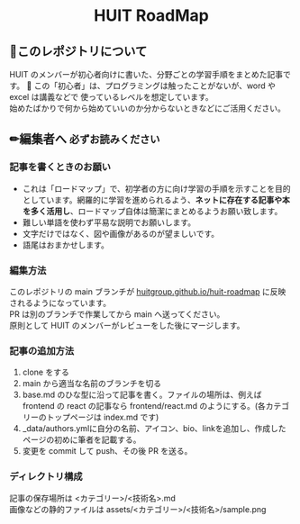 <h1 align="center">HUIT RoadMap</h2>

## &#x1f4d8;このレポジトリについて

HUIT のメンバーが初心者向けに書いた、分野ごとの学習手順をまとめた記事です。  &#x1f973;
この「初心者」は、プログラミングは触ったことがないが、word や excel は講義などで
使っているレベルを想定しています。  
始めたばかりで何から始めていいのか分からないときなどにご活用ください。

## &#x270f;編集者へ  ```必ずお読みください```

### 記事を書くときのお願い

- これは「ロードマップ」で、初学者の方に向け学習の手順を示すことを目的としています。網羅的に学習を進められるよう、__ネットに存在する記事や本を多く活用し__、ロードマップ自体は簡潔にまとめるようお願い致します。
- 難しい単語を使わず平易な説明でお願いします。
- 文字だけではなく、図や画像があるのが望ましいです。
- 語尾はおまかせします。

### 編集方法

このレポジトリの main ブランチが [huitgroup.github.io/huit-roadmap](huitgroup.github.io/huit-roadmap/) に反映されるようになっています。  
PR は別のブランチで作業してから main へ送ってください。  
原則として HUIT のメンバーがレビューをした後にマージします。

### 記事の追加方法

1. clone をする
2. main から適当な名前のブランチを切る
3. base.md のひな型に沿って記事を書く。ファイルの場所は、例えば frontend の react の記事なら
   frontend/react.md のようにする。(各カテゴリーのトップページは index.md です)
5.  _data/authors.ymlに自分の名前、アイコン、bio、linkを追加し、作成したページの初めに筆者を記載する。
6. 変更を commit して push、その後 PR を送る。

### ディレクトリ構成

記事の保存場所は \<カテゴリー\>/\<技術名\>.md  
画像などの静的ファイルは assets/\<カテゴリー\>/\<技術名\>/sample.png
